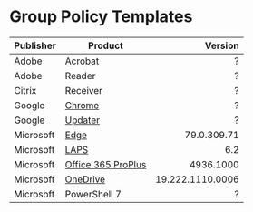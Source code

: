 <h1 id="group-policy-templates">Group Policy Templates</h1>

<table>
<thead>
<tr>
<th>Publisher</th>
<th>Product</th>
<th align="right">Version</th>
</tr>
</thead>
<tbody>
<tr>
<td>Adobe</td>
<td>Acrobat</td>
<td align="right">?</td>
</tr>
<tr>
<td>Adobe</td>
<td>Reader</td>
<td align="right">?</td>
</tr>
<tr>
<td>Citrix</td>
<td>Receiver</td>
<td align="right">?</td>
</tr>
<tr>
<td>Google</td>
<td><a href="https://cloud.google.com/chrome-enterprise/browser/download/#chrome-browser-policies">Chrome</a></td>
<td align="right">?</td>
</tr>
<tr>
<td>Google</td>
<td><a href="https://cloud.google.com/chrome-enterprise/browser/download/#chrome-browser-policies">Updater</a></td>
<td align="right">?</td>
</tr>
<tr>
<td>Microsoft</td>
<td><a href="(https://www.microsoft.com/en-us/edge/business/download)">Edge</a></td>
<td align="right">79.0.309.71</td>
</tr>
<tr>
<td>Microsoft</td>
<td><a href="https://www.microsoft.com/en-us/download/details.aspx?id=46899">LAPS</a></td>
<td align="right">6.2</td>
</tr>
<tr>
<td>Microsoft</td>
<td><a href="https://www.microsoft.com/en-us/download/details.aspx?id=49030">Office 365 ProPlus</a></td>
<td align="right">4936.1000</td>
</tr>
<tr>
<td>Microsoft</td>
<td><a href="https://docs.microsoft.com/en-us/onedrive/per-machine-installation">OneDrive</a></td>
<td align="right">19.222.1110.0006</td>
</tr>
<tr>
<td>Microsoft</td>
<td>PowerShell 7</td>
<td align="right">?</td>
</tr>
</tbody>
</table>
